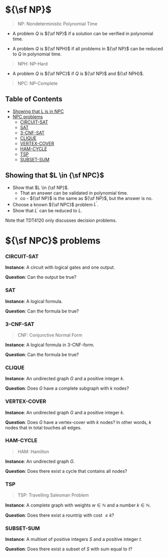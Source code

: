 # ${\sf NP}$

> NP: Nondeterministic Polynomial Time

- A problem $Q$ is ${\sf NP}$ if a solution can be verified in polynomial time.

- A problem $Q$ is ${\sf NPH}$ if all problems in ${\sf NP}$ can be reduced to $Q$ in polynomial time.

> NPH: NP-Hard

- A problem $Q$ is ${\sf NPC}$ if $Q$ is ${\sf NP}$ and ${\sf NPH}$.

> NPC: NP-Complete

## Table of Contents

- [Showing that L is in NPC](#showing-that)
- [NPC problems](#npc-problems)
  - [CIRCUIT-SAT](#circuit-sat)
  - [SAT](#sat)
  - [3-CNF-SAT](#3-cnf-sat)
  - [CLIQUE](#clique)
  - [VERTEX-COVER](#vertex-cover)
  - [HAM-CYCLE](#ham-cycle)
  - [TSP](#tsp)
  - [SUBSET-SUM](#subset-sum)

## Showing that $L \in {\sf NPC}$

- Show that $L \in {\sf NP}$.
  - That an answer can be validated in polynomial time.
  - co - ${\sf NP}$ is the same as ${\sf NP}$, but the answer is no.
- Choose a known ${\sf NPC}$ problem $L^\prime$.
- Show that $L^\prime$ can be reduced to $L$.

Note that TDT4120 only discusses decision problems.

# ${\sf NPC}$ problems

### CIRCUIT-SAT

**Instance**: A circuit with logical gates and one output.

**Question**: Can the output be true?

### SAT

**Instance**: A logical formula.

**Question**: Can the formula be true?

### 3-CNF-SAT

> CNF: Conjunctive Normal Form

**Instance**: A logical formula in 3-CNF-form.

**Question**: Can the formula be true?

### CLIQUE

**Instance**: An undirected graph $G$ and a positive integer $k$.

**Question**: Does $G$ have a complete subgraph with $k$ nodes?

### VERTEX-COVER

**Instance**: An undirected graph $G$ and a positive integer $k$.

**Question**: Does $G$ have a vertex-cover with $k$ nodes? In other words, $k$ nodes that in total touches all edges.

### HAM-CYCLE

> HAM: Hamilton

**Instance**: An undirected graph $G$.

**Question**: Does there exist a cycle that contains all nodes?

### TSP

> TSP: Travelling Salesman Problem

**Instance**: A complete graph with weights $w \in \mathbb{N}$ and a number $k \in \mathbb{N}$.

**Question**: Does there exist a rountrip with cost $\le k$?

### SUBSET-SUM

**Instance**: A multiset of positive integers $S$ and a positive integer $t$.

**Question**: Does there exist a subset of $S$ with sum equal to $t$?

